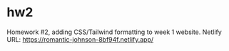 # hw2

Homework #2, adding CSS/Tailwind formatting to week 1 website. Netlify URL: https://romantic-johnson-8bf94f.netlify.app/
